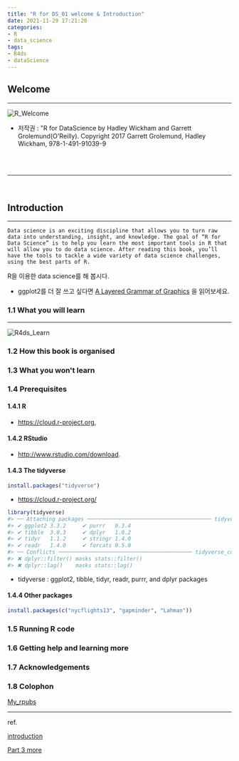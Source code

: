 ```yaml
---
title: "R for DS_01 welcome & Introduction"
date: 2021-11-29 17:21:20
categories:
- R
- data_science
tags:
- R4ds
- dataScience
---
```



## Welcome
<hr>

![R_Welcome](/../../imeges/R_images/R_Welcome.png)

- 저작권 : "R for DataScience by Hadley Wickham and Garrett Grolemund(O'Reilly). Copyright 2017 Garrett Grolemund, Hadley Wickham, 978-1-491-91039-9

<br><br><hr>

<br>

## Introduction 

<hr>

    Data science is an exciting discipline that allows you to turn raw data into understanding, insight, and knowledge. The goal of “R for Data Science” is to help you learn the most important tools in R that will allow you to do data science. After reading this book, you’ll have the tools to tackle a wide variety of data science challenges, using the best parts of R.
    
R을 이용한 data science를 해 봅시다. 

- ggplot2를 더 잘 쓰고 싶다면 
[A Layered Grammar of Graphics](https://byrneslab.net/classes/biol607/readings/wickham_layered-grammar.pdf) 
을 읽어보세요.


### 1.1 What you will learn
<hr>

![R4ds_Learn](/../../imeges/R_images/R4ds_Learn.png)


### 1.2 How this book is organised
### 1.3 What you won't learn
### 1.4 Prerequisites
#### 1.4.1 R
- https://cloud.r-project.org,
#### 1.4.2 RStudio
- http://www.rstudio.com/download.
#### 1.4.3 The tidyverse

```r
install.packages("tidyverse")
```
- https://cloud.r-project.org/

```r
library(tidyverse)
#> ── Attaching packages ─────────────────────────────────────── tidyverse 1.3.0 ──
#> ✔ ggplot2 3.3.2     ✔ purrr   0.3.4
#> ✔ tibble  3.0.3     ✔ dplyr   1.0.2
#> ✔ tidyr   1.1.2     ✔ stringr 1.4.0
#> ✔ readr   1.4.0     ✔ forcats 0.5.0
#> ── Conflicts ────────────────────────────────────────── tidyverse_conflicts() ──
#> ✖ dplyr::filter() masks stats::filter()
#> ✖ dplyr::lag()    masks stats::lag()
```

+ tidyverse : ggplot2, tibble, tidyr, readr, purrr, and dplyr packages
#### 1.4.4 Other packages
```r
install.packages(c("nycflights13", "gapminder", "Lahman"))
```

### 1.5 Running R code
### 1.6 Getting help and learning more
### 1.7 Acknowledgements
### 1.8 Colophon


[My_rpubs](https://rpubs.com/YoonHwa-P)

---
ref. 

[introduction](https://r4ds.had.co.nz/introduction.html)

[Part 3 more](https://stat545.com/r-basics.html)